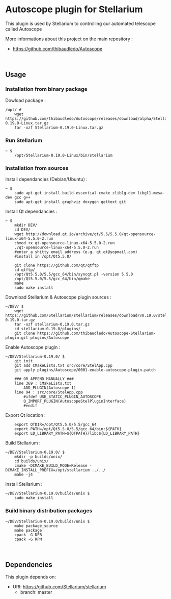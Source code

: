 # Autoscope plugin for Stellarium

This plugin is used by Stellarium to controlling our automated telescope called Autoscope

More informations about this project on the main repository :

- https://github.com/thibaudledo/Autoscope

<br>

## Usage

### Installation from binary package
Dowload package :

```
/opt/ #
    wget https://github.com/thibaudledo/Autoscope/releases/download/alpha/Stellarium-0.19.0-Linux.tar.gz
    tar -xzf Stellarium-0.19.0-Linux.tar.gz
```
  
### Run Stellarium

```
~ $
    /opt/Stellarium-0.19.0-Linux/bin/stellarium
```

### Installation from sources

Install dependancies (Debian/Ubuntu) :

```
~ $
    sudo apt-get install build-essential cmake zlib1g-dev libgl1-mesa-dev gcc g++
    sudo apt-get install graphviz doxygen gettext git
```

Install Qt dependancies :

```
~ $
    mkdir DEV/
    cd DEV/
    wget http://download.qt.io/archive/qt/5.5/5.5.0/qt-opensource-linux-x64-5.5.0-2.run
    chmod +x qt-opensource-linux-x64-5.5.0-2.run
    ./qt-opensource-linux-x64-5.5.0-2.run
    #enter a shitty email address (e.g. qt.qt@yopmail.com)
    #install in /opt/Qt5.5.0/

    git clone https://github.com/qt/qtftp
    cd qtftp/
    /opt/Qt5.5.0/5.5/gcc_64/bin/syncqt.pl -version 5.5.0
    /opt/Qt5.5.0/5.5/gcc_64/bin/qmake
    make
    sudo make install
```

Download Stellarium & Autoscope plugin sources :

```
~/DEV/ $
    wget https://github.com/Stellarium/stellarium/releases/download/v0.19.0/stellarium-0.19.0.tar.gz
    tar -xzf stellarium-0.19.0.tar.gz
    cd stellarium-0.19.0/plugins/
    git clone https://github.com/thibaudledo/Autoscope-Stellarium-plugin.git plugins/Autoscope
```

Enable Autoscope plugin :

```
~/DEV/Stellarium-0.19.0/ $
    git init
    git add CMakeLists.txt src/core/StelApp.cpp
    git apply plugins/Autoscope/0001-enable-autoscope-plugin.patch

    ### OR APPEND MANUALLY ###
    line 369 : CMakeLists.txt
        ADD_PLUGIN(Autoscope 1)
    line 94 : src/core/StelApp.cpp
        #ifdef USE_STATIC_PLUGIN_AUTOSCOPE
        Q_IMPORT_PLUGIN(AutoscopeStelPluginInterface)
        #endif
```

Export Qt location :

```
    export QTDIR=/opt/Qt5.5.0/5.5/gcc_64
    export PATH=/opt/Qt5.5.0/5.5/gcc_64/bin:${PATH}
    export LD_LIBRARY_PATH=${QTPATH}/lib:${LD_LIBRARY_PATH}
```

Build Stellarium :

```
~/DEV/Stellarium-0.19.0/ $
    mkdir -p builds/unix/
    cd builds/unix/
    cmake -DCMAKE_BUILD_MODE=Release -DCMAKE_INSTALL_PREFIX=/opt/stellarium ../../
    make -j4
```

Install Stellarium :

```
~/DEV/Stellarium-0.19.0/builds/unix $
    sudo make install
```

### Build binary distribution packages

```
~/DEV/Stellarium-0.19.0/builds/unix $
    make package_source
    make package
    cpack -G DEB
    cpack -G RPM
```

<br>

## Dependencies

This plugin depends on:

* URI: https://github.com/Stellarium/stellarium
  * branch: master

